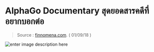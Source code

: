 
AlphaGo Documentary สุดยอดสารคดีที่อยากบอกต่อ
===
> Source : [finnomena.com](https://www.finnomena.com/mr-chaipat/alphago-documentary/?fbclid=IwAR0noWXJ57-eex2bB7Nco5UwfA1kCzMLmnhdr47Zx7EhzM2cGcrcQzcqaHY). ( 01/09/18 )

![enter image description here](https://www.finnomena.com/wp-content/uploads/2018/09/goh.jpg)
<!--stackedit_data:
eyJoaXN0b3J5IjpbNjU5NDc2MTc5XX0=
-->